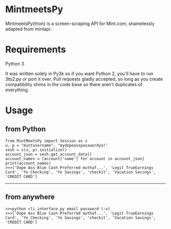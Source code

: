 MintmeetsPy
=======

MintmeetsPy(thon) is a screen-scraping API for Mint.com, shamelessly adapted from mintapi.

Requirements
===
Python 3

It was written solely in Py3k so if you want Python 2, you'll have to run 3to2.py or port it over. Pull requests gladly accepted, so long as you create  compatibility shims in the code base so there aren't duplicates of everything.

Usage
===

from Python
---
    from MintMeetsPy import Session as s
    u, p = "mintusername", "mydopeasspasswordyo!'
    sesh = s(u, p).initialize()
    account_json = sesh.get_account_data()
    account_names = [account['name'] for account in account_json]
    print(account_names)
    >>>['Dope Ass Blue Cash Preferred muthaf...', 'Legit TrueEarnings Card', 'Yo Checking', 'Yo Savings', 'checkit', 'Vacation Savings', 'CREDIT CARD']

---
from anywhere
---
    >>>python cli_interface.py email password (-v)
    >>>['Dope Ass Blue Cash Preferred muthaf...', 'Legit TrueEarnings Card', 'Yo Checking', 'Yo Savings', 'checkit', 'Vacation Savings', 'CREDIT CARD']
